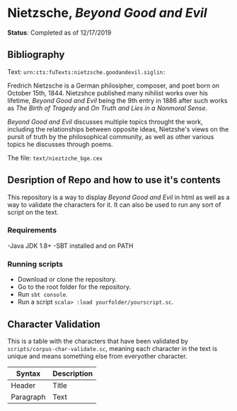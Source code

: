 # Nietzsche, *Beyond Good and Evil*

**Status**: Completed as of 12/17/2019

## Bibliography
Text: `urn:cts:fuTexts:nietzsche.goodandevil.siglin:`

Fredrich Nietzsche is a German philosipher, composer, and poet born on October 15th, 1844. Nietzshce published many nihilist works over his lifetime, *Beyond Good and Evil* being the 9th entry in 1886 after such works as *The Birth of Tragedy* and *On Truth and Lies in a Nonmoral Sense*.

*Beyond Good and Evil* discusses multiple topics throught the work, including the relationships between opposite ideas, Nietzshe's views on the pursit of truth by the philosophical community, as well as other various topics he discusses through poems.

The file: `text/nieztzche_bge.cex`

## Desription of Repo and how to use it's contents

This repository is a way to display *Beyond Good and Evil* in html as well as a way to validate the characters for it. It can also be used to run any sort of script on the text.

### Requirements
-Java JDK 1.8+
-SBT installed and on PATH

### Running scripts
- Download or clone the repository.
- Go to the root folder for the repository.
- Run `sbt console`.
- Run a script `scala> :load yourfolder/yourscript.sc`.

## Character Validation
This is a table with the characters that have been validated by `scripts/corpus-char-validate.sc`, meaning each character in the text is unique and means something else from everyother character.

| Syntax | Description |
| ----------- | ----------- |
| Header | Title |
| Paragraph | Text 
